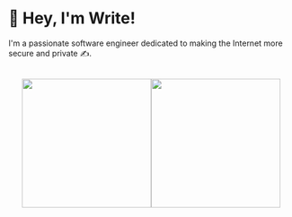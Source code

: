 # 👋 Hey, I'm Write!

I'm a passionate software engineer dedicated to making the Internet more secure and private ✍️.

<br />
<div style="display: flex; margin-left: 3px; flex-direction: row; align-items: center; justify-content: center;">
  <img src="https://letstrys-bloedboemmel.vercel.app/api/top-langs/?username=WriteNaN&theme=radical" height="230"/>
  <img src="https://letstrys-bloedboemmel.vercel.app/api/?username=WriteNaN&show_icons=true&theme=radical" height="230"/>
</div>
